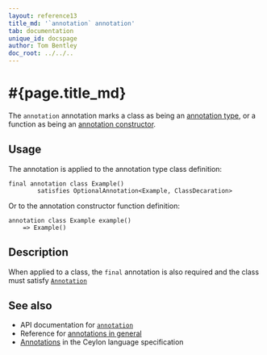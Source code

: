 ```yaml
---
layout: reference13
title_md: '`annotation` annotation'
tab: documentation
unique_id: docspage
author: Tom Bentley
doc_root: ../../..
---
```


# #{page.title_md}

The `annotation` annotation marks a class as being an 
[annotation type](../../structure/annotation/#annotation_class), 
or a function as being an 
[annotation constructor](../../structure/annotation/#annotation_constructor).

## Usage

The annotation is applied to the annotation type class definition:

<!-- try: -->
    final annotation class Example() 
            satisfies OptionalAnnotation<Example, ClassDecaration>

Or to the annotation constructor function definition:

<!-- try: -->
    annotation class Example example() 
        => Example()

## Description

When applied to a class, the `final` annotation is also required 
and the class must satisfy 
[`Annotation`](#{site.urls.apidoc_1_3}/Annotation.type.html)

## See also

* API documentation for [`annotation`](#{site.urls.apidoc_1_3}/index.html#annotation)
* Reference for [annotations in general](../../structure/annotation/)
* [Annotations](#{site.urls.spec_current}#annotations) in the 
  Ceylon language specification

